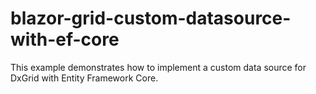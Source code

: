 # blazor-grid-custom-datasource-with-ef-core
This example demonstrates how to implement a custom data source for DxGrid with Entity Framework Core.
